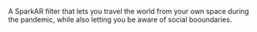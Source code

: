 A SparkAR filter that lets you travel the world from your own space during the pandemic, while also letting you be aware of social booundaries.
